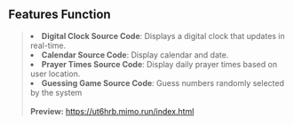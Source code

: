 <h2>Features Function</h2>

> <li><b>Digital Clock Source Code</b>: Displays a digital clock that updates in real-time.</li>
> <li><b>Calendar Source Code</b>: Display calendar and date.</li>
> <li><b>Prayer Times Source Code</b>: Display daily prayer times based on user location.</li>
> <li><b>Guessing Game Source Code</b>: Guess numbers randomly selected by the system</li><br>
> <b>Preview:</b> <a href="https://ut6hrb.mimo.run/index.html">https://ut6hrb.mimo.run/index.html</a>
